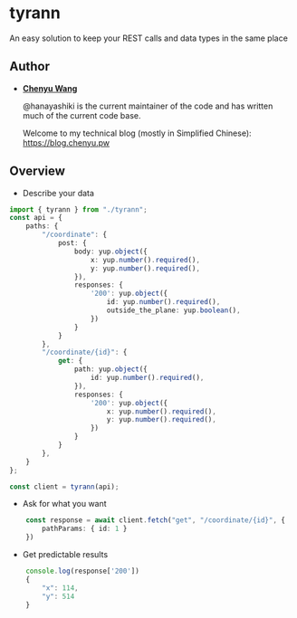 # tyrann
An easy solution to keep your REST calls and data types in the same place

## Author
* __[Chenyu Wang](https://github.com/hanayashiki)__

    @hanayashiki is the current maintainer of the code and has written much of the
    current code base.

    Welcome to my technical blog (mostly in Simplified Chinese): https://blog.chenyu.pw  

## Overview

+ Describe your data

```typescript
import { tyrann } from "./tyrann";
const api = {
    paths: {
        "/coordinate": {
            post: {
                body: yup.object({
                    x: yup.number().required(),
                    y: yup.number().required(),
                }),
                responses: {
                    '200': yup.object({
                        id: yup.number().required(),
                        outside_the_plane: yup.boolean(),
                    })
                }
            }
        },
        "/coordinate/{id}": {
            get: {
                path: yup.object({
                    id: yup.number().required(),
                }),
                responses: {
                    '200': yup.object({
                        x: yup.number().required(),
                        y: yup.number().required(),
                    })
                }
            }
        },
    }
};

const client = tyrann(api);
```

+ Ask for what you want
```typescript
    const response = await client.fetch("get", "/coordinate/{id}", {
        pathParams: { id: 1 }
    })
```

+ Get predictable results
```typescript
    console.log(response['200'])
    {
        "x": 114,
        "y": 514
    }
```
